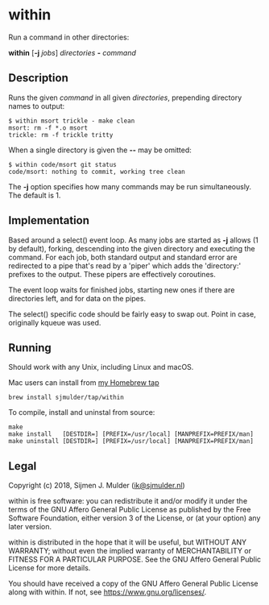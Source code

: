 within
======
Run a command in other directories:

**within** [**-j** *jobs*] *directories* **-** *command*

Description
-----------
Runs the given *command* in all given *directories*,
prepending directory names to output:

    $ within msort trickle - make clean
    msort: rm -f *.o msort
    trickle: rm -f trickle tritty

When a single directory is given the **--** may be omitted:

    $ within code/msort git status
    code/msort: nothing to commit, working tree clean

The **-j** option specifies how many commands may be run simultaneously.
The default is 1.

Implementation
--------------
Based around a select() event loop. As many jobs are started as **-j** allows
(1 by default), forking, descending into the given directory and executing
the command. For each job, both standard output and standard error are
redirected to a pipe that's read by a 'piper' which adds the 'directory:'
prefixes to the output. These pipers are effectively coroutines.

The event loop waits for finished jobs, starting new ones if there are
directories left, and for data on the pipes.

The select() specific code should be fairly easy to swap out. Point in
case, originally kqueue was used.

Running
-------
Should work with any Unix, including Linux and macOS.

Mac users can install from
[my Homebrew tap](https://github.com/sjmulder/homebrew-tap)

    brew install sjmulder/tap/within

To compile, install and uninstal from source:

    make
    make install   [DESTDIR=] [PREFIX=/usr/local] [MANPREFIX=PREFIX/man]
    make uninstall [DESTDIR=] [PREFIX=/usr/local] [MANPREFIX=PREFIX/man]

Legal
-----
Copyright (c) 2018, Sijmen J. Mulder (<ik@sjmulder.nl>)

within is free software: you can redistribute it and/or modify it under
the terms of the GNU Affero General Public License as published by the Free
Software Foundation, either version 3 of the License, or (at your option)
any later version.

within is distributed in the hope that it will be useful, but WITHOUT ANY
WARRANTY; without even the implied warranty of MERCHANTABILITY or FITNESS
FOR A PARTICULAR PURPOSE. See the GNU Affero General Public License for
more details.

You should have received a copy of the GNU Affero General Public License
along with within. If not, see <https://www.gnu.org/licenses/>.
